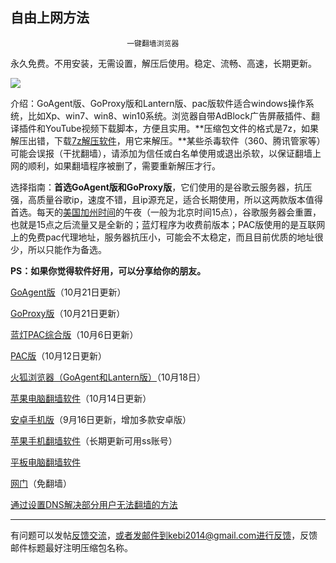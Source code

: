 ## **********************自由上网方法**********************

                              一键翻墙浏览器



永久免费。不用安装，无需设置，解压后使用。稳定、流畅、高速，长期更新。

![](https://raw.githubusercontent.com/Alvin9999/pac2/master/%E5%9B%BE%E6%A0%87.PNG)


介绍：GoAgent版、GoProxy版和Lantern版、pac版软件适合windows操作系统，比如Xp、win7、win8、win10系统。浏览器自带AdBlock广告屏蔽插件、翻译插件和YouTube视频下载脚本，方便且实用。**压缩包文件的格式是7z，如果解压出错，下载[7z解压软件](https://sparanoid.com/lab/7z/)，用它来解压。**某些杀毒软件（360、腾讯管家等）可能会误报（干扰翻墙），请添加为信任或白名单使用或退出杀软，以保证翻墙上网的顺利，如果翻墙程序被删了，需要重新解压才行。

选择指南：**首选GoAgent版和GoProxy版**，它们使用的是谷歌云服务器，抗压强，高质量谷歌ip，速度不错，且ip源充足，适合长期使用，所以这两款版本值得首选。每天的[美国加州时间](http://zh.thetimenow.com/united_states/california/san_francisco)的午夜（一般为北京时间15点），谷歌服务器会重置，也就是15点之后流量又是全新的；蓝灯程序为收费前版本；PAC版使用的是互联网上的免费pac代理地址，服务器抗压小，可能会不太稳定，而且目前优质的地址很少，所以只能作为备选。

**PS：如果你觉得软件好用，可以分享给你的朋友。**

[GoAgent版](https://github.com/Alvin9999/new-pac/wiki/GoAgent%E7%89%88)（10月21日更新）

[GoProxy版](https://github.com/Alvin9999/new-pac/wiki/GoProxy%E7%89%88)（10月21日更新）

[蓝灯PAC综合版](https://github.com/Alvin9999/new-pac/wiki/%E8%93%9D%E7%81%AF-PAC%E7%BB%BC%E5%90%88%E7%89%88)（10月6日更新）

[PAC版](https://github.com/Alvin9999/new-pac/wiki/PAC%E7%89%88)（10月12日更新）

[火狐浏览器（GoAgent和Lantern版）](https://github.com/Alvin9999/new-pac/wiki/%E7%81%AB%E7%8B%90%E6%B5%8F%E8%A7%88%E5%99%A8%EF%BC%88GoAgent%E5%92%8CLantern%E7%89%88%EF%BC%89)（10月18日）

[苹果电脑翻墙软件](https://github.com/Alvin9999/new-pac/wiki/%E8%8B%B9%E6%9E%9C%E7%94%B5%E8%84%91MAC%E7%BF%BB%E5%A2%99%E8%BD%AF%E4%BB%B6)（10月14日更新）


[安卓手机版](https://github.com/Alvin9999/new-pac/wiki/%E5%AE%89%E5%8D%93%E6%89%8B%E6%9C%BA%E7%89%88)（9月16日更新，增加多款安卓版）

[苹果手机翻墙软件](https://github.com/Alvin9999/new-pac/wiki/%E8%8B%B9%E6%9E%9C%E6%89%8B%E6%9C%BA%E7%BF%BB%E5%A2%99%E8%BD%AF%E4%BB%B6)（长期更新可用ss账号）

[平板电脑翻墙软件](https://github.com/Alvin9999/new-pac/wiki/%E5%B9%B3%E6%9D%BF%E7%94%B5%E8%84%91%E7%BF%BB%E5%A2%99%E8%BD%AF%E4%BB%B6)

[网门](https://github.com/Alvin9999/new-pac/wiki/%E7%BD%91%E9%97%A8%EF%BC%88%E5%85%8D%E7%BF%BB%E5%A2%99%EF%BC%89)（免翻墙）


[通过设置DNS解决部分用户无法翻墙的方法](https://github.com/Alvin9999/new-pac/wiki/%E9%80%9A%E8%BF%87%E8%AE%BE%E7%BD%AEDNS%E8%A7%A3%E5%86%B3%E9%83%A8%E5%88%86%E7%94%A8%E6%88%B7%E6%97%A0%E6%B3%95%E7%BF%BB%E5%A2%99%E7%9A%84%E6%96%B9%E6%B3%95)   

***

有问题可以发帖[反馈交流](https://github.com/Alvin9999/new-pac/issues)，或者发邮件到kebi2014@gmail.com进行反馈，反馈邮件标题最好注明压缩包名称。